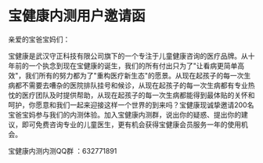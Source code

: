 # 宝健康内测用户邀请函  

亲爱的宝爸宝妈们：  

宝健康是武汉守正科技有限公司旗下的一个专注于儿童健康咨询的医疗品牌。从十年前的一个执念到现在宝健康的诞生，我们的所有付出只为了"让看病更简单高效"，我们所有的努力都为了"重构医疗新生态"的愿景。从现在起孩子的每一次生病都不需要去嘈杂的医院排队挂号和候诊，从现在起孩子的每一次生病都有专业热忱的医疗团队及时提供帮助，从现在起孩子的每一次生病都能得到最体贴的关怀和呵护，你愿意和我们一起来迎接这样一个世界的到来吗？宝健康现诚挚邀请200名宝爸宝妈参与我们的内测体验。加入宝健康内测群，说出你的疑惑、提出你的建议，即可免费咨询专业的儿童医生，更有机会获得宝健康会员服务一年的使用机会。  

宝健康内测内测QQ群 ：632771891
